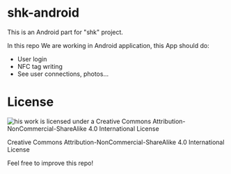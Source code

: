 # shk-android

This is an Android part for "shk" project.

In this repo We are working in Android application, this App should do:
- User login
- NFC tag writing
- See user connections, photos...

# License

![his work is licensed under a Creative Commons Attribution-NonCommercial-ShareAlike 4.0 International License](https://i.creativecommons.org/l/by-nc-sa/4.0/88x31.png)

Creative Commons Attribution-NonCommercial-ShareAlike 4.0 International License


Feel free to improve this repo!
